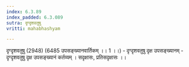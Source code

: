 ```yaml
---
index: 6.3.89
index_padded: 6.3.089
sutra: दृग्दृशवतुषु
vritti: mahabhashyam

---
```

 दृग्दृशवतुषु (2948) (6485 उपसङ्ख्यानवार्तिकम् ।। 1 ।।) - दृग्दृशवतुषु दृक्ष उपसङ्ख्यानम् - दृग्दृशवतुषु दृक्ष उपसङ्ख्यानं कर्तव्यम् । सदृक्षासः, प्रतिसदृक्षासः ।। 